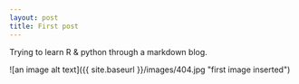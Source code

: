 ```yaml
---
layout: post
title: First post
---
```


Trying to learn R & python through a markdown blog.

![an image alt text]({{ site.baseurl }}/images/404.jpg "first image inserted")

